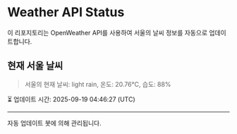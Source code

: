 
# Weather API Status

이 리포지토리는 OpenWeather API를 사용하여 서울의 날씨 정보를 자동으로 업데이트합니다.

## 현재 서울 날씨
> 서울의 현재 날씨: light rain, 온도: 20.76°C, 습도: 88%

⏳ 업데이트 시간: 2025-09-19 04:46:27 (UTC)

---
자동 업데이트 봇에 의해 관리됩니다.

